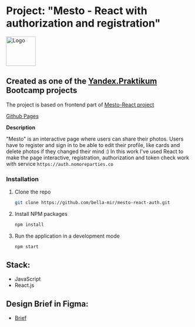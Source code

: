 # Project:  "Mesto - React with authorization and registration" 

<img src="src/images/mesto_icon.svg" alt="Logo" width="80" height="auto">


## Created as one of the [Yandex.Praktikum](https://praktikum.yandex.com/) Bootcamp projects

The project is based on frontend part of [Mesto-React project](https://github.com/bella-mir/mesto-react)

[Github Pages](https://bella-mir.github.io/react-mesto-auth/)

**Description**

"Mesto" is an interactive page where users can share their photos. Users have to register and sign in to be able to edit their profile, like cards and delete photos if they changed their mind :)
In this work  I've used React to make the page interactive, registration, authorization and token check work with service `https://auth.nomoreparties.co`

### Installation

1. Clone the repo
   ```sh
   git clone https://github.com/bella-mir/mesto-react-auth.git
   ```
2. Install NPM packages
   ```sh
   npm install
   ```
3. Run the application in a development mode
   ```sh
   npm start
   ```

## Stack: 

* JavaScript 
* React.js

## Design Brief in Figma: 

* [Brief](https://www.figma.com/file/5H3gsn5lIGPwzBPby9jAOo/JavaScript.-Sprint-12?node-id=4453%3A2) 

